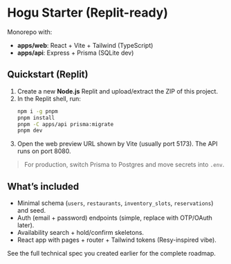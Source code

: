 # Hogu Starter (Replit-ready)

Monorepo with:
- **apps/web**: React + Vite + Tailwind (TypeScript)
- **apps/api**: Express + Prisma (SQLite dev)

## Quickstart (Replit)
1) Create a new **Node.js** Replit and upload/extract the ZIP of this project.
2) In the Replit shell, run:
   ```bash
   npm i -g pnpm
   pnpm install
   pnpm -C apps/api prisma:migrate
   pnpm dev
   ```
3) Open the web preview URL shown by Vite (usually port 5173). The API runs on port 8080.

> For production, switch Prisma to Postgres and move secrets into `.env`.

## What’s included
- Minimal schema (`users`, `restaurants`, `inventory_slots`, `reservations`) and seed.
- Auth (email + password) endpoints (simple, replace with OTP/OAuth later).
- Availability search + hold/confirm skeletons.
- React app with pages + router + Tailwind tokens (Resy-inspired vibe).

See the full technical spec you created earlier for the complete roadmap.
